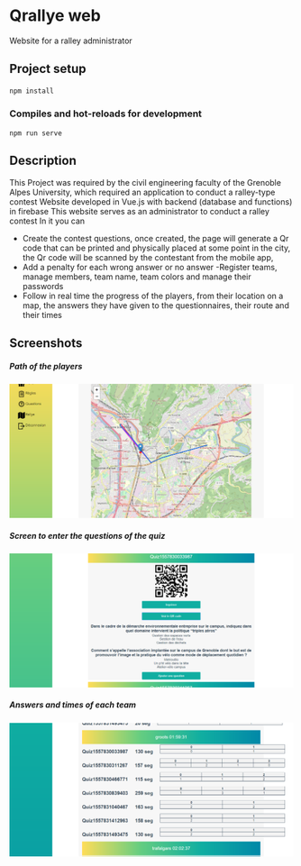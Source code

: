 # Qrallye web
Website for a ralley administrator
## Project setup
```
npm install
```

### Compiles and hot-reloads for development
```
npm run serve
```
## Description
This Project was required by the civil engineering faculty of the Grenoble Alpes University, which required an application to conduct a ralley-type contest
Website developed in Vue.js with backend (database and functions) in firebase
This website serves as an administrator to conduct a ralley contest
In it you can

- Create the contest questions, once created, the page will generate a Qr code that can be printed and physically placed at some point in the city, the Qr code will be scanned by the contestant from the mobile app,
- Add a penalty for each wrong answer or no answer
-Register teams, manage members, team name, team colors and manage their passwords
- Follow in real time the progress of the players, from their location on a map, the answers they have given to the questionnaires, their route and their times

## Screenshots
##### Path of the players
![path](/docImgs/path.png)
##### Screen to enter the questions of the quiz
![quiz](/docImgs/quiz.png)
##### Answers and times of each team
![answers](/docImgs/answers.png)
